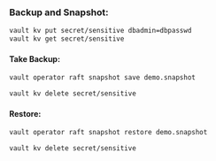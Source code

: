 ### Backup and Snapshot:

```sh
vault kv put secret/sensitive dbadmin=dbpasswd
vault kv get secret/sensitive
```

#### Take Backup:
```sh
vault operator raft snapshot save demo.snapshot

vault kv delete secret/sensitive
```
#### Restore:
```sh
vault operator raft snapshot restore demo.snapshot

vault kv delete secret/sensitive
```
